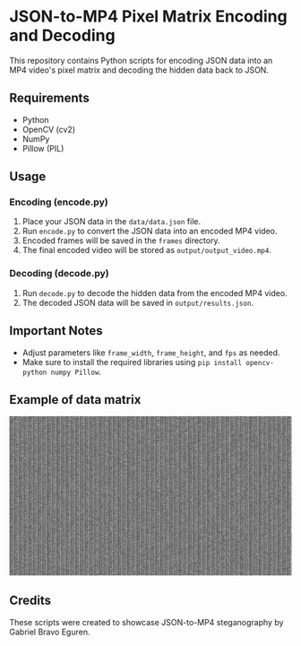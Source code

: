 # JSON-to-MP4 Pixel Matrix Encoding and Decoding

This repository contains Python scripts for encoding JSON data into an MP4 video's pixel matrix and decoding the hidden data back to JSON.

## Requirements

- Python
- OpenCV (cv2)
- NumPy
- Pillow (PIL)

## Usage

### Encoding (encode.py)

1. Place your JSON data in the `data/data.json` file.
2. Run `encode.py` to convert the JSON data into an encoded MP4 video.
3. Encoded frames will be saved in the `frames` directory.
4. The final encoded video will be stored as `output/output_video.mp4`.

### Decoding (decode.py)

1. Run `decode.py` to decode the hidden data from the encoded MP4 video.
2. The decoded JSON data will be saved in `output/results.json`.

## Important Notes

- Adjust parameters like `frame_width`, `frame_height`, and `fps` as needed.
- Make sure to install the required libraries using `pip install opencv-python numpy Pillow`.

## Example of data matrix

![](imgs/example.png)

## Credits

These scripts were created to showcase JSON-to-MP4 steganography by Gabriel Bravo Eguren.
